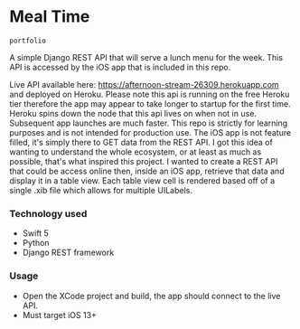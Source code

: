# Meal Time

`portfolio`

A simple Django REST API that will serve a lunch menu for the week. This API is accessed by the iOS app that is included in this repo.

Live API available here: https://afternoon-stream-26309.herokuapp.com and deployed on Heroku. Please note this api is running on the free Heroku tier therefore the app may appear to take longer to startup for the first time. Heroku spins down the node that this api lives on when not in use. Subsequent app launches are much faster.
This repo is strictly for learning purposes and is not intended for production use. The iOS app is not feature filled, it's simply there to GET data from the REST API. I got this idea of wanting to understand the whole ecosystem, or at least as much as possible, that's what inspired this project. I wanted to create a REST API that could be access online then, inside an iOS app, retrieve that data and display it in a table view. Each table view cell is rendered based off of a single .xib file which allows for multiple UILabels.

### Technology used
* Swift 5
* Python
* Django REST framework

### Usage
* Open the XCode project and build, the app should connect to the live API.
* Must target iOS 13+
